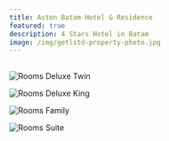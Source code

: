 ```yaml
---
title: Aston Batam Hotel & Residence
featured: true
description: 4 Stars Hotel in Batam
image: /img/getlstd-property-photo.jpg
---
```

## 

![Rooms Deluxe Twin](/img/22-553.jpg "Rooms Deluxe Twin")

![Rooms Deluxe King](/img/181622566.jpg "Rooms Deluxe King")

![Rooms Family](/img/113740955.jpg "Rooms Family")

![Rooms Suite](/img/113740975.jpg "Rooms Suite")
